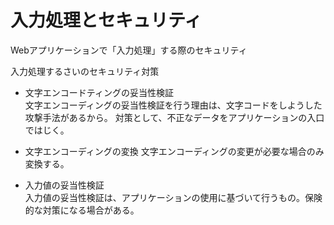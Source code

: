 # 入力処理とセキュリティ

Webアプリケーションで「入力処理」する際のセキュリティ　　

入力処理するさいのセキュリティ対策　　

* 文字エンコードティングの妥当性検証  
文字エンコーディングの妥当性検証を行う理由は、文字コードをしようした攻撃手法があるから。
対策として、不正なデータをアプリケーションの入口ではじく。　　
  

* 文字エンコーディングの変換
文字エンコーディングの変更が必要な場合のみ変換する。


* 入力値の妥当性検証  
入力値の妥当性検証は、アプリケーションの使用に基づいて行うもの。保険的な対策になる場合がある。

